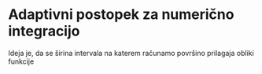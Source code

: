 # Adaptivni postopek za numerično integracijo

Ideja je, da se širina intervala na katerem računamo površino prilagaja obliki
funkcije
